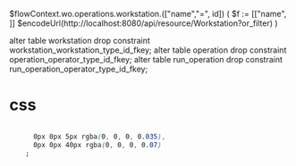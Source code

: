 $flowContext.wo.operations.workstation.(["name","=", id])
(
    $f := [["name", ]]
    $encodeUrl(http://localhost:8080/api/resource/Workstation?or_filter)
)

alter table workstation drop constraint workstation_workstation_type_id_fkey;
 alter table operation drop constraint operation_operator_type_id_fkey;
alter table run_operation drop constraint run_operation_operator_type_id_fkey;

# css
```css

	  0px 0px 5px rgba(0, 0, 0, 0.035),
	  0px 0px 40px rgba(0, 0, 0, 0.07)
	;
```
